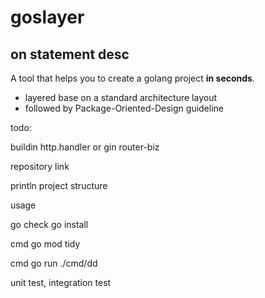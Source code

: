 # goslayer

## on statement desc

A tool that helps you to create a golang project **in seconds**.

* layered base on a standard architecture layout
* followed by Package-Oriented-Design guideline

todo:

buildin http.handler or gin
router-biz

repository link

println project structure

usage

go check go install

cmd go mod tidy

cmd go run ./cmd/dd

unit test, integration test
